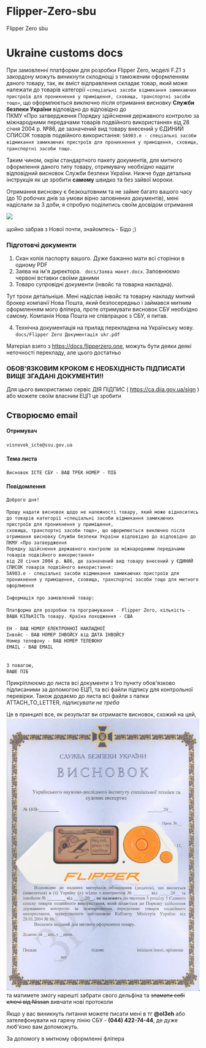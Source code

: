 # Flipper-Zero-sbu
Flipper  Zero sbu
# Ukraine customs docs

При замовленні платформи для розробки Flipper Zero, моделі F.Z1 з закордону можуть виникнути склоднощі з таможеним оформленням даного товару, 
так, як вміст відправлення складає товар, який може належати до товарів категорії 
`«спеціальні засоби відмикання замикаючих пристроїв для проникнення у приміщення,
сховища, транспортні засоби тощо»`,
що оформлюється виключно після отримання висновку **Служби безпеки України** відповідно до відповідно до  
ПКМУ «Про затвердження Порядку здійснення державного контролю за міжнародними передачами товарів подвійного використання» від 28 січня 2004 р. №86, 
де зазначений вид товару внесений у ЄДИНИЙ СПИСОК товарів подвійного використання: `5A903.e - спеціальні засоби відмикання замикаючих пристроїв для проникнення у приміщення, сховища, транспортні засоби тощо.`

Таким чином, окрім стандартного пакету документів, для митного оформлення даного типу товару, отримувачу необхідно надати відповідний висновок Служби безпеки України. Нижче буде детальна інструкція як це зробити **самому** швидко та без зайвої мороки.

Отримання висновку є безкоштовним та не займе багато вашого часу (до 10 робочих днів за умови вірно заповнених документів), мені надіслали за 3 доби, я спробую поділитись своїм досвідом отримання 

![](assets/happy_bido.JPG)

щойно забрав з Нової почти, знайомтесь - Бідо ;)
###  Підготовчі документи 

1. Скан копія паспорту вашого. Дуже бажанно мати всі сторінки в одному PDF 
2. Заява на ім'я директора. `` docs/Заява макет.docx``. Заповнюємо червоні вставки своїми даними
3. Товаро супровідні документи (інвойс та товарна накладна).

Тут трохи детальніше. Мені надіслав інвойс та товарну накладу митний брокер компанії Нова Пошта, який безпосередньо і займався митним оформленням мого фліпера, проте
отримувати висновок СБУ необхідно самому. Компанія Нова Пошта не співпрацює з СБУ, я питав.

4. Технічна документація на прилад перекладена на Українську мову.
``
 docs/Flipper Zero Документація ukr.pdf
``

Матеріал взято з https://docs.flipperzero.one, можуть бути деяки деякі неточності перекладу, але цього достатньо

### **ОБОВ'ЯЗКОВИМ КРОКОМ Є НЕОБХІДНІСТЬ ПІДПИСАТИ ВИЩЕ ЗГАДАНІ ДОКУМЕНТИ!!**

Для цього використаємо сервіс ДІЯ ПІДПИС ( https://ca.diia.gov.ua/sign ) або можете своїм власним ЕЦП це зробити 

## Створюємо email

#### Отримувач
``visnovok_icte@ssu.gov.ua``
#### Тема листа ####
`` Висновок ІСТЕ СБУ - ВАШ ТРЕК НОМЕР - ПІБ
``

#### Повідомлення

```
Доброго дня!

Прошу надати висновок щодо не належності товару, який може відноситись до товарів категорії «спеціальні засоби відмикання замикаючих пристроїв для проникнення у приміщення, 
сховища, транспортні засоби тощо», що оформлюється виключно після отримання висновку Служби безпеки України відповідно до відповідно до  ПКМУ «Про затвердження 
Порядку здійснення державного контролю за міжнародними передачами товарів подвійного використання» 
від 28 січня 2004 р. №86, де зазначений вид товару внесений у ЄДИНИЙ СПИСОК товарів подвійного використання: 
5A903.e - спеціальні засоби відмикання замикаючих пристроїв для проникнення у приміщення, сховища, транспортні засоби тощо для митного офорлмення

Інформація про замовлений товар:

Платформа для розробки та програмування - Flipper Zero, кількість - ВАША КІЛЬКІСТЬ товару. Країна походження - США

ЕН - ВАШ НОМЕР ЕЛЕКТРОННОЇ НАКЛАДНОЇ
Інвойс - ВАШ НОМЕР ІНВОЙСУ від ДАТА ІНВОЙСУ
Номер телефону - ВАШ НОМЕР ТЕЛЕФОНУ
EMAIL - ВАШ EMAIL


З повагою, 
ВАШЕ ПІБ
 ```

Прикріплюємо до листа всі документи з 1го пункту обов'язково підписаними за допомогою ЕЦП, та всі файли підпису для контрольної перевірки.
Також додаємо до листа всі файли з папки ATTACH_TO_LETTER, _підписувати не треба_


Це в принципі все, як результат ви отримаєте висновок, схожий на цей,
![](assets/result.jpg)
та матимете змогу нарешті забрати свого дельфіна та ~~зламати собі ключі від Nissan~~ вивчати нові протоколи

Якщо у вас виникнуть питання можете писати мені в тг **@ol3eh** або зателефонувати на гарячу лінію СБУ -
**(044) 422-74-44**, де дуже люб'язно вам допоможуть.


За допомогу в митному оформленні фліпера


